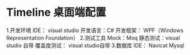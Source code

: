 # Timeline 桌面端配置
1.开发环境
  IDE： visual studio
  开发语言：C#
  开发框架： WPF（Windows Representation Foundation）
2.测试工具
  Mock：Moq
  静态测试：visual studio 自带
  覆盖度测试： visual studio自带
3.数据库
  IDE： Navicat
  Mysql
